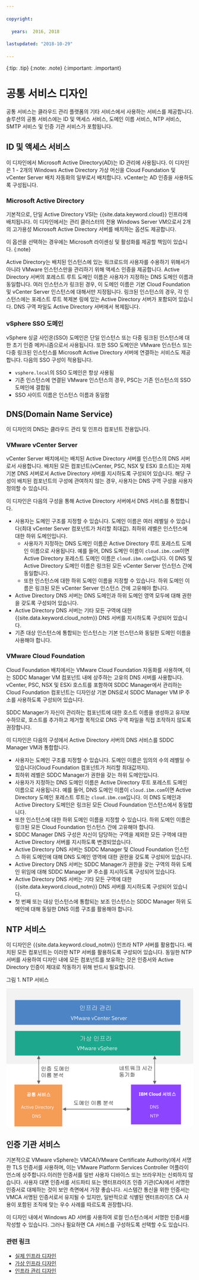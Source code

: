 ```yaml
---

copyright:

  years:  2016, 2018

lastupdated: "2018-10-29"

---
```


{:tip: .tip}
{:note: .note}
{:important: .important}

# 공통 서비스 디자인

공통 서비스는 클라우드 관리 플랫폼의 기타 서비스에서 사용하는 서비스를 제공합니다. 솔루션의 공통 서비스에는 ID 및 액세스 서비스, 도메인 이름 서비스, NTP 서비스, SMTP 서비스 및 인증 기관 서비스가 포함됩니다.

## ID 및 액세스 서비스

이 디자인에서 Microsoft Active Directory(AD)는 ID 관리에 사용됩니다. 이 디자인은 1 - 2개의 Windows Active Directory 가상 머신을 Cloud Foundation 및 vCenter Server 배치 자동화의 일부로서 배치합니다. vCenter는 AD 인증을 사용하도록 구성됩니다. 

### Microsoft Active Directory

기본적으로, 단일 Active Directory VSI는 {{site.data.keyword.cloud}} 인프라에 배치됩니다. 이 디자인에서는 관리 클러스터의 전용 Windows Server VM으로서 2개의 고가용성 Microsoft Active Directory 서버를 배치하는 옵션도 제공합니다.

이 옵션을 선택하는 경우에는 Microsoft 라이센싱 및 활성화를 제공할 책임이 있습니다.
{:note}

Active Directory는 배치된 인스턴스에 있는 워크로드의 사용자를 수용하기 위해서가 아니라 VMware 인스턴스만을 관리하기 위해 액세스 인증을 제공합니다. Active Directory 서버의 포레스트 루트 도메인 이름은 사용자가 지정하는 DNS 도메인 이름과 동일합니다. 여러 인스턴스가 링크된 경우, 이 도메인 이름은 기본 Cloud Foundation 및 vCenter Server 인스턴스에 대해서만 지정됩니다. 링크된 인스턴스의 경우, 각 인스턴스에는 포레스트 루트 복제본 링에 있는 Active Directory 서버가 포함되어 있습니다. DNS 구역 파일도 Active Directory 서버에서 복제됩니다.

### vSphere SSO 도메인

vSphere 싱글 사인온(SSO) 도메인은 단일 인스턴스 또는 다중 링크된 인스턴스에 대한 초기 인증 메커니즘으로서 사용됩니다. 또한 SSO 도메인은 VMware 인스턴스 또는 다중 링크된 인스턴스를 Microsoft Active Directory 서버에 연결하는 서비스도 제공합니다. 다음의 SSO 구성이 적용됩니다.  
* `vsphere.local`의 SSO 도메인은 항상 사용됨
* 기존 인스턴스에 연결된 VMware 인스턴스의 경우, PSC는 기존 인스턴스의 SSO 도메인에 결합됨
* SSO 사이트 이름은 인스턴스 이름과 동일함

## DNS(Domain Name Service)

이 디자인의 DNS는 클라우드 관리 및 인프라 컴포넌트 전용입니다.

### VMware vCenter Server

vCenter Server 배치에서는 배치된 Active Directory 서버를 인스턴스의 DNS 서버로서 사용합니다. 배치된 모든 컴포넌트(vCenter, PSC, NSX 및 ESXi 호스트)는 자체 기본 DNS 서버로서 Active Directory 서버를 지시하도록 구성되어 있습니다. 해당 구성이 배치된 컴포넌트의 구성에 관여하지 않는 경우, 사용자는 DNS 구역 구성을 사용자 정의할 수 있습니다.

이 디자인은 다음의 구성을 통해 Active Directory 서버에서 DNS 서비스를 통합합니다.
* 사용자는 도메인 구조를 지정할 수 있습니다. 도메인 이름은 여러 레벨일 수 있습니다(최대 vCenter Server 컴포넌트가 처리할 최대값). 최하위 레벨은 인스턴스에 대한 하위 도메인입니다.
   * 사용자가 지정하는 DNS 도메인 이름은 Active Directory 루트 포레스트 도메인 이름으로 사용됩니다. 예를 들어, DNS 도메인 이름이 `cloud.ibm.com`이면 Active Directory 포레스트 도메인 이름은 `cloud.ibm.com`입니다. 이 DNS 및 Active Directory 도메인 이름은 링크된 모든 vCenter Server 인스턴스 간에 동일합니다.
   * 또한 인스턴스에 대한 하위 도메인 이름을 지정할 수 있습니다. 하위 도메인 이름은 링크된 모든 vCenter Server 인스턴스 간에 고유해야 합니다.
* Active Directory DNS 서버는 DNS 도메인과 하위 도메인 영역 모두에 대해 권한을 갖도록 구성되어 있습니다.
* Active Directory DNS 서버는 기타 모든 구역에 대한 {{site.data.keyword.cloud_notm}} DNS 서버를 지시하도록 구성되어 있습니다.
* 기존 대상 인스턴스에 통합되는 인스턴스는 기본 인스턴스와 동일한 도메인 이름을 사용해야 합니다.

### VMware Cloud Foundation

Cloud Foundation 배치에서는 VMware Cloud Foundation 자동화를 사용하며, 이는 SDDC Manager VM 컴포넌트 내에 상주하는 고유의 DNS 서버를 사용합니다. vCenter, PSC, NSX 및 ESXi 호스트를 포함하여 SDDC Manager에서 관리하는 Cloud Foundation 컴포넌트는 디자인상 기본 DNS로서 SDDC Manager VM IP 주소를 사용하도록 구성되어 있습니다.

SDDC Manager가 자신이 관리하는 컴포넌트에 대한 호스트 이름을 생성하고 유지보수하므로, 호스트를 추가하고 제거할 목적으로 DNS 구역 파일을 직접 조작하지 않도록 권장합니다.

이 디자인은 다음의 구성에서 Active Directory 서버의 DNS 서비스를 SDDC Manager VM과 통합합니다.
* 사용자는 도메인 구조를 지정할 수 있습니다. 도메인 이름은 임의의 수의 레벨일 수 있습니다(Cloud Foundation 컴포넌트가 처리할 최대값까지).
* 최하위 레벨은 SDDC Manager가 권한을 갖는 하위 도메인입니다.
* 사용자가 지정하는 DNS 도메인 이름은 Active Directory 루트 포레스트 도메인 이름으로 사용됩니다. 예를 들어, DNS 도메인 이름이 `cloud.ibm.com`이면 Active Directory 도메인 포레스트 루트는 `cloud.ibm.com`입니다. 이 DNS 도메인과 Active Directory 도메인은 링크된 모든 Cloud Foundation 인스턴스에서 동일합니다.
* 또한 인스턴스에 대한 하위 도메인 이름을 지정할 수 있습니다. 하위 도메인 이름은 링크된 모든 Cloud Foundation 인스턴스 간에 고유해야 합니다.  
* SDDC Manager DNS 구성은 자신이 담당하는 구역을 제외한 모든 구역에 대한 Active Directory 서버를 지시하도록 변경되었습니다.
* Active Directory DNS 서버는 SDDC Manager 및 Cloud Foundation 인스턴스 하위 도메인에 대해 DNS 도메인 영역에 대한 권한을 갖도록 구성되어 있습니다.
* Active Directory DNS 서버는 SDDC Manager가 권한을 갖는 구역의 하위 도메인 위임에 대해 SDDC Manager IP 주소를 지시하도록 구성되어 있습니다.
* Active Directory DNS 서버는 기타 모든 구역에 대한 {{site.data.keyword.cloud_notm}} DNS 서버를 지시하도록 구성되어 있습니다.
* 첫 번째 또는 대상 인스턴스에 통합되는 보조 인스턴스는 SDDC Manager 하위 도메인에 대해 동일한 DNS 이름 구조를 활용해야 합니다.

## NTP 서비스

이 디자인은 {{site.data.keyword.cloud_notm}} 인프라 NTP 서버를 활용합니다. 배치된 모든 컴포넌트는 이러한 NTP 서버를 활용하도록 구성되어 있습니다. 동일한 NTP 서버를 사용하여 디자인 내에 모든 컴포넌트를 보유하는 것은 인증서와 Active Directory 인증이 제대로 작동하기 위해 반드시 필요합니다.

그림 1. NTP 서비스

![NTP 서비스](commonservice_ntp.svg "이 디자인에서 인스턴스의 모든 컴포넌트는 NTP 서비스를 통해 동일한 {{site.data.keyword.cloud_notm}} 인프라 NTP 서버를 사용합니다.")

## 인증 기관 서비스

기본적으로 VMware vSphere는 VMCA(VMware Certificate Authority)에서 서명한 TLS 인증서를 사용하며, 이는 VMware Platform Services Controller 어플라이언스에 상주합니다.이러한 인증서를 일반 사용자 디바이스 또는 브라우저는 신뢰하지 않습니다. 사용자 대면 인증서를 서드파티 또는 엔터프라이즈 인증 기관(CA)에서 서명한 인증서로 대체하는 것이 보안 측면에서 가장 좋습니다. 시스템간 통신을 위한 인증서는 VMCA 서명된 인증서로서 유지될 수 있지만, 일반적으로 식별된 엔터프라이즈 CA 사용이 포함된 조직에 맞는 우수 사례를 따르도록 권장합니다.

이 디자인 내에서 Windows AD 서버를 사용하여 로컬 인스턴스에서 서명한 인증서를 작성할 수 있습니다. 그러나 필요하면 CA 서비스를 구성하도록 선택할 수도 있습니다.

### 관련 링크

* [실제 인프라 디자인](design_physicalinfrastructure.html)
* [가상 인프라 디자인](design_virtualinfrastructure.html)
* [인프라 관리 디자인](design_infrastructuremgmt.html)
